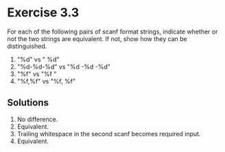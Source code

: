 # Exercise 3.3
For each of the following pairs of scanf format strings, indicate whether
or not the two strings are equivalent. If not, show how they can be
distinguished.

1. "%d" vs " %d"
2. "%d-%d-%d" vs "%d -%d -%d"
3. "%f" vs "%f "
4. "%f,%f" vs "%f, %f"

## Solutions

1. No difference.
2. Equivalent.
3. Trailing whitespace in the second scanf becomes required input.
4. Equivalent.

